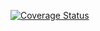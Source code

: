 
[![Coverage Status](https://coveralls.io/repos/github/OpenMAVN/MAVN.Service.PaymentTransfers/badge.svg?branch=master)](https://coveralls.io/github/OpenMAVN/MAVN.Service.PaymentTransfers?branch=master)